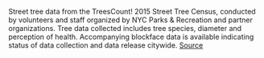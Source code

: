 Street tree data from the TreesCount! 2015 Street Tree Census, conducted by volunteers and staff organized by NYC Parks & Recreation and partner organizations. Tree data collected includes tree species, diameter and perception of health. Accompanying blockface data is available indicating status of data collection and data release citywide.
[Source](https://data.cityofnewyork.us/Environment/2015-Street-Tree-Census-Tree-Data/uvpi-gqnh)

